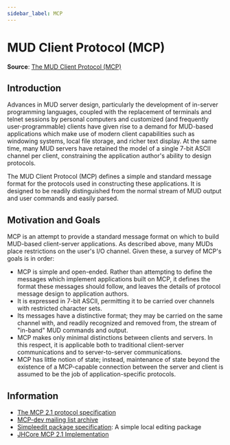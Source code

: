 ```yaml
---
sidebar_label: MCP
---
```

# MUD Client Protocol (MCP)

**Source**: [The MUD Client Protocol (MCP)](https://www.moo.mud.org/mcp/)

## Introduction

Advances in MUD server design, particularly the development of in-server programming languages, coupled with the replacement of terminals and telnet sessions by personal computers and customized (and frequently user-programmable) clients have given rise to a demand for MUD-based applications    which make use of modern client capabilities such as windowing    systems, local file storage, and richer text display. At the same time, many MUD servers have retained the model of a single 7-bit ASCII channel per client, constraining the application    author's ability to design protocols.

The MUD Client Protocol (MCP) defines a simple and standard message format for the protocols used in constructing these applications. It is designed to be readily distinguished from the normal stream of MUD output and user commands and easily    parsed.

## Motivation and Goals

MCP is an attempt to provide a standard message format on which to build MUD-based client-server applications. As described above, many MUDs place restrictions on the user's I/O channel. Given these, a survey of MCP's goals is in order:      

- MCP is simple and open-ended. Rather than attempting to define the messages which implement applications built on MCP, it defines the format these messages should follow, and leaves the details of protocol message design to application authors.
- It is expressed in 7-bit ASCII, permitting it to be carried over channels with restricted character sets.
- Its messages have a distinctive format; they may be carried on the same channel with, and readily recognized and removed from, the stream of "in-band" MUD commands and output.
- MCP makes only minimal distinctions between clients and servers. In this respect, it is applicable both to traditional client-server communications and to server-to-server communications.
- MCP has little notion of state; instead, maintenance of state beyond the existence of a MCP-capable connection between the server and client is assumed to be the job of application-specific protocols.

## Information

- [The MCP 2.1 protocol specification](mcp2)
- ​[MCP-dev mailing list archive](http://www.research.att.com/~davek/mcp-dev/)
- [Simpleedit package specification](https://www.moo.mud.org/mcp/simpleedit.html): A simple local editing package
- [JHCore MCP 2.1 Implementation](http://www.awns.com/mcp/)
